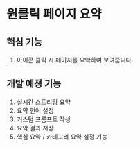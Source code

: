 # 원클릭 페이지 요약

## 핵심 기능

1. 아이콘 클릭 시 페이지를 요약하여 보여줍니다.

## 개발 예정 기능

1. 실시간 스트리밍 요약
2. 요약 언어 설정
3. 커스텀 프롬프트 작성
4. 요약 결과 저장
5. 핵심 요약 / 카테고리 요약 설정 기능